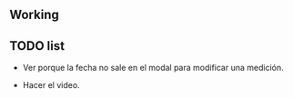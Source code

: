 ## Working


  
## TODO list

- Ver porque la fecha no sale en el modal para modificar una medición.

- Hacer el video.
